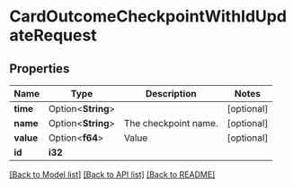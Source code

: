 # CardOutcomeCheckpointWithIdUpdateRequest

## Properties

Name | Type | Description | Notes
------------ | ------------- | ------------- | -------------
**time** | Option<**String**> |  | [optional]
**name** | Option<**String**> | The checkpoint name. | [optional]
**value** | Option<**f64**> | Value | [optional]
**id** | **i32** |  | 

[[Back to Model list]](../README.md#documentation-for-models) [[Back to API list]](../README.md#documentation-for-api-endpoints) [[Back to README]](../README.md)


